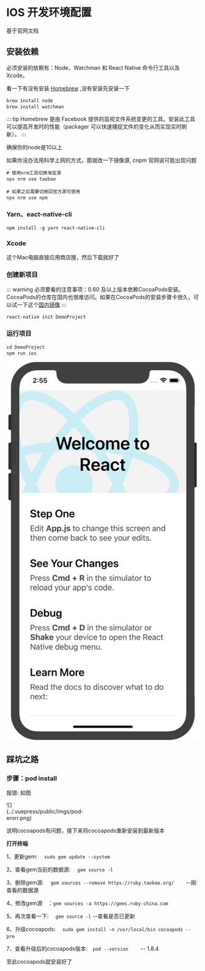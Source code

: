 # IOS 开发环境配置

基于官网文档

## 安装依赖

必须安装的依赖有：Node、Watchman 和 React Native 命令行工具以及 Xcode。
 
看一下有没有安装 [Homebrew](https://brew.sh/index_zh-cn) ,没有安装先安装一下

```
brew install node
brew install watchman
```

::: tip
Homebrew 是由 Facebook 提供的监视文件系统变更的工具。安装此工具可以提高开发时的性能（packager 可以快速捕捉文件的变化从而实现实时刷新）。
:::

确保你的node是10以上

如果你没办法用科学上网的方式，那就改一下镜像源, cnpm 官网说可能出现问题

```
# 使用nrm工具切换淘宝源
npx nrm use taobao

# 如果之后需要切换回官方源可使用 
npx nrm use npm
```

### Yarn、eact-native-cli

```
npm install -g yarn react-native-cli
```

### Xcode

这个Mac电脑直接应用商店搜，然后下载就好了

### 创建新项目
::: warning
必须要看的注意事项：0.60 及以上版本依赖CocoaPods安装。CocoaPods的仓库在国内也很难访问。如果在CocoaPods的安装步骤卡很久，可以试一下这个[国内镜像](https://mirror.tuna.tsinghua.edu.cn/help/CocoaPods/)
:::

```
react-native init DemoProject
```

### 运行项目

```
cd DemoProject
npm run ios
```
![](../.vuepress/public/imgs/run-ios-success.png)  





## 踩坑之路

### 步骤：pod install 

报错: 如图

<div style="width: 40%">![](../.vuepress/public/imgs/pod-erorr.png)</div>  

说明cocoapods有问题，接下来将cocoapods重新安装到最新版本

**打开终端**

1、更新gem:&emsp;  `sudo gem update --system`

2、查看gem当前的数据源:&emsp;    `gem source -l`

3、删除gem源:&emsp; `gem sources --remove https://ruby.taobao.org/`   &emsp;&emsp;--刚查看的数据源

4、修改gem源&emsp;：`gem sources -a https://gems.ruby-china.com`

5、再次查看一下:&emsp; `gem source -l` --查看是否已更新

6、升级cocoapods:&emsp; `sudo gem install -n /usr/local/bin cocoapods --pre`

7、查看升级后的cocoapods版本:&emsp;`pod --version`   &emsp;&emsp;-- 1.8.4


至此cocoapods就安装好了